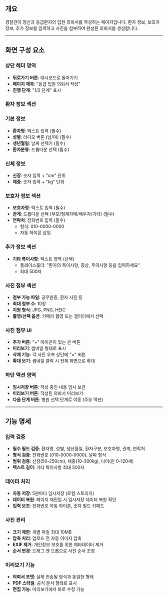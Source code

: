 ## 개요

경찰관이 정신과 응급환자의 입원 의뢰서를 작성하는 페이지입니다. 환자 정보, 보호자 정보, 추가 정보를 입력하고 사진을 첨부하여 완성된 의뢰서를 생성합니다.

---

## 화면 구성 요소

### 상단 헤더 영역

- **뒤로가기 버튼**: 대시보드로 돌아가기
- **페이지 제목**: "응급 입원 의뢰서 작성"
- **진행 단계**: "1/2 단계" 표시

### 환자 정보 섹션

### 기본 정보

- **환자명**: 텍스트 입력 (필수)
- **성별**: 라디오 버튼 (남/여) (필수)
- **생년월일**: 날짜 선택기 (필수)
- **환자분류**: 드롭다운 선택 (필수)

### 신체 정보

- **신장**: 숫자 입력 + "cm" 단위
- **체중**: 숫자 입력 + "kg" 단위

### 보호자 정보 섹션

- **보호자명**: 텍스트 입력 (필수)
- **관계**: 드롭다운 선택 (부모/형제자매/배우자/기타) (필수)
- **연락처**: 전화번호 입력 (필수)
    - 형식: 010-0000-0000
    - 자동 하이픈 삽입

### 추가 정보 섹션

- **기타 특이사항**: 텍스트 영역 (선택)
    - 플레이스홀더: "환자의 특이사항, 증상, 주의사항 등을 입력하세요"
    - 최대 500자

### 사진 첨부 섹션

- **첨부 가능 파일**: 공무원증, 환자 사진 등
- **최대 첨부 수**: 10장
- **지원 형식**: JPG, PNG, HEIC
- **촬영/선택 옵션**: 카메라 촬영 또는 갤러리에서 선택

### 사진 첨부 UI

- **추가 버튼**: "+" 아이콘이 있는 큰 버튼
- **미리보기**: 썸네일 형태로 표시
- **삭제 기능**: 각 사진 우측 상단에 "×" 버튼
- **확대 보기**: 썸네일 클릭 시 전체 화면으로 확대

### 하단 액션 영역

- **임시저장 버튼**: 작성 중인 내용 임시 보관
- **미리보기 버튼**: 작성된 의뢰서 미리보기
- **다음 단계 버튼**: 병원 선택 단계로 이동 (주요 액션)

---

## 기능 명세

### 입력 검증

- **필수 필드 검증**: 환자명, 성별, 생년월일, 환자구분, 보호자명, 관계, 연락처
- **형식 검증**: 전화번호 (010-0000-0000), 날짜 형식
- **범위 검증**: 신장(50-250cm), 체중(10-300kg), 나이(만 0-120세)
- **텍스트 길이**: 기타 특이사항 최대 500자

### 데이터 처리

- **자동 저장**: 5분마다 임시저장 (로컬 스토리지)
- **데이터 복원**: 페이지 재진입 시 임시저장 데이터 복원 확인
- **입력 보조**: 전화번호 자동 하이픈, 숫자 필드 키패드

### 사진 관리

- **크기 제한**: 개별 파일 최대 10MB
- **압축 처리**: 업로드 전 자동 이미지 압축
- **EXIF 제거**: 개인정보 보호를 위한 메타데이터 제거
- **순서 변경**: 드래그 앤 드롭으로 사진 순서 조정

### 미리보기 기능

- **의뢰서 포맷**: 실제 전송될 양식과 동일한 형태
- **PDF 스타일**: 공식 문서 형태로 표시
- **편집 가능**: 미리보기에서 바로 수정 가능